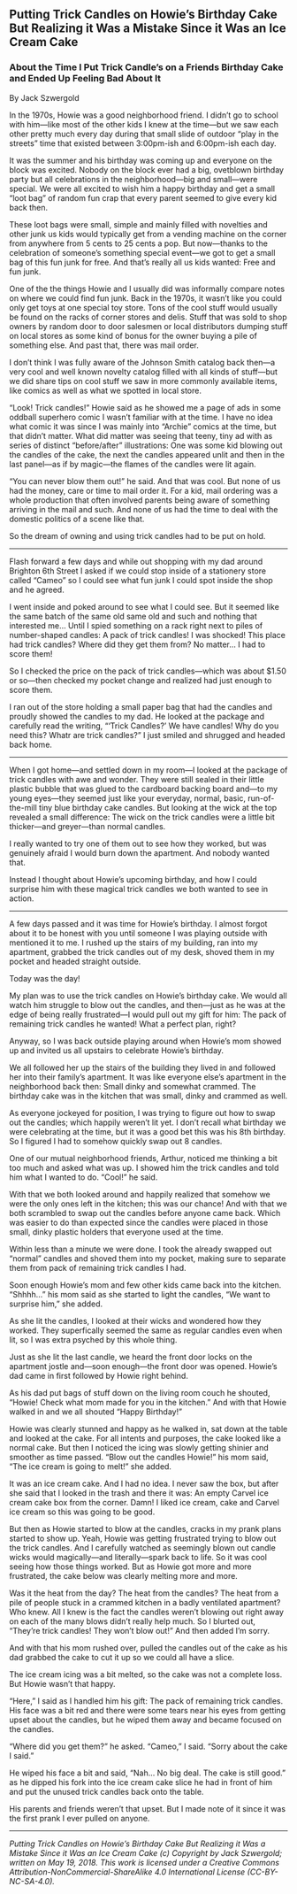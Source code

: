 ## Putting Trick Candles on Howie’s Birthday Cake But Realizing it Was a Mistake Since it Was an Ice Cream Cake
### About the Time I Put Trick Candle’s on a Friends Birthday Cake and Ended Up Feeling Bad About It

By Jack Szwergold

In the 1970s, Howie was a good neighborhood friend. I didn’t go to school with him—like most of the other kids I knew at the time—but we saw each other pretty much every day during that small slide of outdoor “play in the streets” time that existed between 3:00pm-ish and 6:00pm-ish each day.

It was the summer and his birthday was coming up and everyone on the block was excited. Nobody on the block ever had a big, ovetblown birthday party but all celebrations in the neighborhood—big and small—were special. We were all excited to wish him a happy birthday and get a small “loot bag” of random fun crap that every parent seemed to give every kid back then.

These loot bags were small, simple and mainly filled with novelties and other junk us kids would typically get from a vending machine on the corner from anywhere from 5 cents to 25 cents a pop. But now—thanks to the celebration of someone’s something special event—we got to get a small bag of this fun junk for free. And that’s really all us kids wanted: Free and fun junk.

One of the the things Howie and I usually did was informally compare notes on where we could find fun junk. Back in the 1970s, it wasn’t like you could only get toys at one special toy store. Tons of the cool stuff would usually be found on the racks of corner stores and delis. Stuff that was sold to shop owners by random door to door salesmen or local distributors dumping stuff on local stores as some kind of bonus for the owner buying a pile of something else. And past that, there was mail order.

I don’t think I was fully aware of the Johnson Smith catalog back then—a very cool and well known novelty catalog filled with all kinds of stuff—but we did share tips on cool stuff we saw in more commonly available items, like comics as well as what we spotted in local store.

“Look! Trick candles!” Howie said as he showed me a page of ads in some oddball superhero comic I wasn’t familiar with at the time. I have no idea what comic it was since I was mainly into “Archie” comics at the time, but that didn’t matter. What did matter was seeing that teeny, tiny ad with as series of distinct “before/after” illustrations: One was some kid blowing out the candles of the cake, the next the candles appeared unlit and then in the last panel—as if by magic—the flames of the candles were lit again.

“You can never blow them out!” he said. And that was cool. But none of us had the money, care or time to mail order it. For a kid, mail ordering was a whole production that often involved parents being aware of something arriving in the mail and such. And none of us had the time to deal with the domestic politics of a scene like that.

So the dream of owning and using trick candles had to be put on hold.

***

Flash forward a few days and while out shopping with my dad around Brighton 6th Street I asked if we could stop inside of a stationery store called “Cameo” so I could see what fun junk I could spot inside the shop and he agreed.

I went inside and poked around to see what I could see. But it seemed like the same batch of the same old same old and such and nothing that interested me… Until I spied something on a rack right next to piles of number-shaped candles: A pack of trick candles! I was shocked! This place had trick candles? Where did they get them from? No matter… I had to score them!

So I checked the price on the pack of trick candles—which was about $1.50 or so—then checked my pocket change and realized had just enough to score them.

I ran out of the store holding a small paper bag that had the candles and proudly showed the candles to my dad. He looked at the package and carefully read the writing, “‘Trick Candles?’ We have candles! Why do you need this? Whatr are trick candles?” I just smiled and shrugged and headed back home.

***

When I got home—and settled down in my room—I looked at the package of trick candles with awe and wonder. They were still sealed in their little plastic bubble that was glued to the cardboard backing board and—to my young eyes—they seemed just like your everyday, normal, basic, run-of-the-mill tiny blue birthday cake candles. But looking at the wick at the top revealed a small difference: The wick on the trick candles were a little bit thicker—and greyer—than normal candles.

I really wanted to try one of them out to see how they worked, but was genuinely afraid I would burn down the apartment. And nobody wanted that.

Instead I thought about Howie’s upcoming birthday, and how I could surprise him with these magical trick candles we both wanted to see in action.

***

A few days passed and it was time for Howie’s birthday. I almost forgot about it to be honest with you until someone I was playing outside with mentioned it to me. I rushed up the stairs of my building, ran into my apartment, grabbed the trick candles out of my desk, shoved them in my pocket and headed straight outside.

Today was the day!

My plan was to use the trick candles on Howie’s birthday cake. We would all watch him struggle to blow out the candles, and then—just as he was at the edge of being really frustrated—I would pull out my gift for him: The pack of remaining trick candles he wanted! What a perfect plan, right?

Anyway, so I was back outside playing around when Howie’s mom showed up and invited us all upstairs to celebrate Howie’s birthday.

We all followed her up the stairs of the building they lived in and followed her into their family’s apartment. It was like everyone else’s apartment in the neighborhood back then: Small dinky and somewhat crammed. The birthday cake was in the kitchen that was small, dinky and crammed as well.

As everyone jockeyed for position, I was trying to figure out how to swap out the candles; which happily weren’t lit yet. I don’t recall what birthday we were celebrating at the time, but it was a good bet this was his 8th birthday. So I figured I had to somehow quickly swap out 8 candles.

One of our mutual neighborhood friends, Arthur, noticed me thinking a bit too much and asked what was up. I showed him the trick candles and told him what I wanted to do. “Cool!” he said.

With that we both looked around and happily realized that somehow we were the only ones left in the kitchen; this was our chance! And with that we both scrambled to swap out the candles before anyone came back. Which was easier to do than expected since the candles were placed in those small, dinky plastic holders that everyone used at the time.

Within less than a minute we were done. I took the already swapped out “normal” candles and shoved them into my pocket, making sure to separate them from pack of remaining trick candles I had.

Soon enough Howie’s mom and few other kids came back into the kitchen. “Shhhh…” his mom said as she started to light the candles, “We want to surprise him,” she added.

As she lit the candles, I looked at their wicks and wondered how they worked. They superfically seemed the same as regular candles even when lit, so I was extra psyched by this whole thing.

Just as she lit the last candle, we heard the front door locks on the apartment jostle and—soon enough—the front door was opened. Howie’s dad came in first followed by Howie right behind.

As his dad put bags of stuff down on the living room couch he shouted, “Howie! Check what mom made for you in the kitchen.” And with that Howie walked in and we all shouted “Happy Birthday!”

Howie was clearly stunned and happy as he walked in, sat down at the table and looked at the cake. For all intents and purposes, the cake looked like a normal cake. But then I noticed the icing was slowly getting shinier and smoother as time passed. “Blow out the candles Howie!” his mom said, “The ice cream is going to melt!” she added.

It was an ice cream cake. And I had no idea. I never saw the box, but after she said that I looked in the trash and there it was: An empty Carvel ice cream cake box from the corner. Damn! I liked ice cream, cake and Carvel ice cream so this was going to be good.

But then as Howie started to blow at the candles, cracks in my prank plans started to show up. Yeah, Howie was getting frustrated trying to blow out the trick candles. And I carefully watched as seemingly blown out candle wicks would magically—and literally—spark back to life. So it was cool seeing how those things worked. But as Howie got more and more frustrated, the cake below was clearly melting more and more.

Was it the heat from the day? The heat from the candles? The heat from a pile of people stuck in a crammed kitchen in a badly ventilated apartment? Who knew. All I knew is the fact the candles weren’t blowing out right away on each of the many blows didn’t really help much. So I blurted out, “They’re trick candles! They won’t blow out!” And then added I’m sorry.

And with that his mom rushed over, pulled the candles out of the cake as his dad grabbed the cake to cut it up so we could all have a slice.

The ice cream icing was a bit melted, so the cake was not a complete loss. But Howie wasn’t that happy.

“Here,” I said as I handled him his gift: The pack of remaining trick candles. His face was a bit red and there were some tears near his eyes from getting upset about the candles, but he wiped them away and became focused on the candles.

“Where did you get them?” he asked. “Cameo,” I said. “Sorry about the cake I said.”

He wiped his face a bit and said, “Nah… No big deal. The cake is still good.” as he dipped his fork into the ice cream cake slice he had in front of him and put the unused trick candles back onto the table.

His parents and friends weren’t that upset. But I made note of it since it was the first prank I ever pulled on anyone.

***

*Putting Trick Candles on Howie’s Birthday Cake But Realizing it Was a Mistake Since it Was an Ice Cream Cake (c) Copyright by Jack Szwergold; written on May 19, 2018. This work is licensed under a Creative Commons Attribution-NonCommercial-ShareAlike 4.0 International License (CC-BY-NC-SA-4.0).*